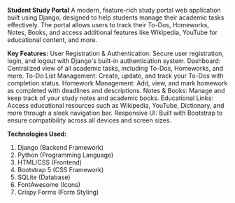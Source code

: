 **Student Study Portal**
A modern, feature-rich study portal web application built using Django, designed to help students manage their academic tasks effectively. The portal allows users to track their To-Dos, Homeworks, Notes, Books, and access additional features like Wikipedia, YouTube for educational content, and more.

**Key Features:**
User Registration & Authentication:
  Secure user registration, login, and logout with Django's built-in authentication system.
Dashboard:
  Centralized view of all academic tasks, including To-Dos, Homeworks, and more.
To-Do List Management: 
  Create, update, and track your To-Dos with completion status.
Homework Management: 
  Add, view, and mark homework as completed with deadlines and descriptions.
Notes & Books: 
  Manage and keep track of your study notes and academic books.
Educational Links:
  Access educational resources such as Wikipedia, YouTube, Dictionary, and more through a sleek navigation bar.
Responsive UI: 
  Built with Bootstrap to ensure compatibility across all devices and screen sizes.
  
**Technologies Used:**
  1. Django (Backend Framework)
  2. Python (Programming Language)
  3. HTML/CSS (Frontend)
  4. Bootstrap 5 (CSS Framework)
  5. SQLite (Database)
  6. FontAwesome (Icons)
  7. Crispy Forms (Form Styling)
